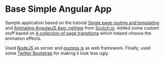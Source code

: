 # Base Simple Angular App

Sample application based on the tutorial [Single page routing and templating](https://scotch.io/tutorials/single-page-apps-with-angularjs-routing-and-templating) and [Animating AngularJS App: ngView](https://scotch.io/tutorials/animating-angularjs-apps-ngview) from [Scotch.io](https://scotch.io). Added some custom stuff based on [A collection of page transitions](http://tympanus.net/codrops/2013/05/07/a-collection-of-page-transitions/) which helped choose the animation effects.

Used [NodeJS](https://nodejs.org/) as server and [express js](http://expressjs.com/) as web framework. Finally, used some [Twitter Bootstrap](http://getbootstrap.com/) for making it look less ugly.